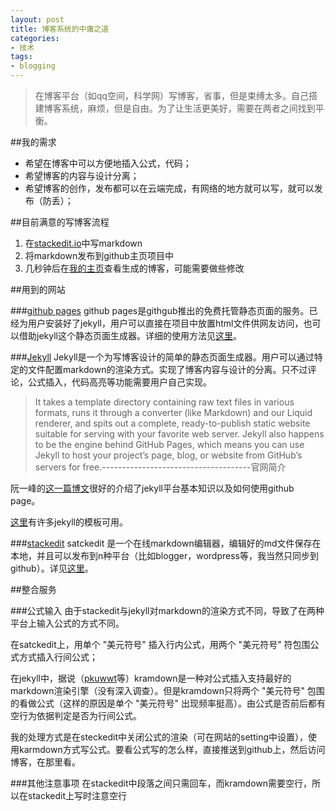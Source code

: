 ```yaml
---
layout: post
title: 博客系统的中庸之道
categories: 
- 技术
tags: 
- blogging
---
```


>在博客平台（如qq空间，科学网）写博客，省事，但是束缚太多。自己搭建博客系统，麻烦，但是自由。为了让生活更美好，需要在两者之间找到平衡。

##我的需求
- 希望在博客中可以方便地插入公式，代码；
- 希望博客的内容与设计分离；
- 希望博客的创作，发布都可以在云端完成，有网络的地方就可以写，就可以发布（防丢）；

##目前满意的写博客流程
 1. 在[stackedit.io](stackedit.io)中写markdown
 2. 将markdown发布到github主页项目中
 3. 几秒钟后在[我的主页](www.timqian.com)查看生成的博客，可能需要做些修改
 
##用到的网站

###[github pages](https://pages.github.com/)
github pages是githgub推出的免费托管静态页面的服务。已经为用户安装好了jekyll，用户可以直接在项目中放置html文件供网友访问，也可以借助jekyll这个静态页面生成器。详细的使用方法见[这里](https://pages.github.com/)。

###[Jekyll](http://jekyllrb.com/)
Jekyll是一个为写博客设计的简单的静态页面生成器。用户可以通过特定的文件配置markdown的渲染方式。实现了博客内容与设计的分离。只不过评论，公式插入，代码高亮等功能需要用户自己实现。

> It takes a template directory containing raw text files in various formats, runs it through a converter (like Markdown) and our Liquid renderer, and spits out a complete, ready-to-publish static website suitable for serving with your favorite web server. Jekyll also happens to be the engine behind GitHub Pages, which means you can use Jekyll to host your project’s page, blog, or website from GitHub’s servers for free.-------------------------------------官网简介

阮一峰的[这一篇博文](http://www.ruanyifeng.com/blog/2012/08/blogging_with_jekyll.html)很好的介绍了jekyll平台基本知识以及如何使用github page。

[这里](http://jekyllthemes.org/)有许多jekyll的模板可用。

###[stackedit](https://stackedit.io)
satckedit 是一个在线markdown编辑器，编辑好的md文件保存在本地，并且可以发布到n种平台（比如blogger，wordpress等，我当然只同步到github）。详见[这里](https://stackedit.io)。

##整合服务

###公式输入
由于stackedit与jekyll对markdown的渲染方式不同，导致了在两种平台上输入公式的方式不同。

在satckedit上，用单个 "美元符号" 插入行内公式，用两个 "美元符号" 符包围公式方式插入行间公式；

在jekyll中，据说（[pkuwwt](http://www.pkuwwt.tk/linux/2013-12-03-jekyll-using-mathjax/)等）kramdown是一种对公式插入支持最好的markdown渲染引擎（没有深入调查）。但是kramdown只将两个 "美元符号" 包围的看做公式（这样的原因是单个 "美元符号" 出现频率挺高）。由公式是否前后都有空行为依据判定是否为行间公式。

我的处理方式是在steckedit中关闭公式的渲染（可在网站的setting中设置），使用karmdown方式写公式。要看公式写的怎么样，直接推送到github上，然后访问博客，在那里看。

###其他注意事项
在stackedit中段落之间只需回车，而kramdown需要空行，所以在stackedit上写时注意空行